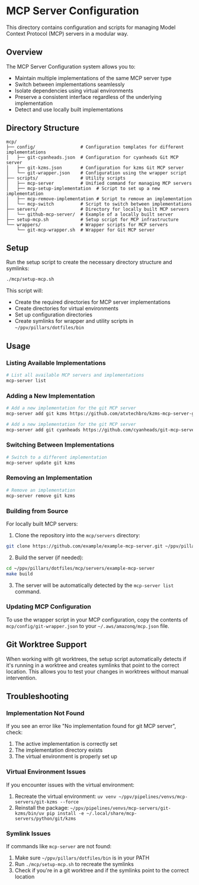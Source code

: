 # MCP Server Configuration

This directory contains configuration and scripts for managing Model Context Protocol (MCP) servers in a modular way.

## Overview

The MCP Server Configuration system allows you to:
- Maintain multiple implementations of the same MCP server type
- Switch between implementations seamlessly
- Isolate dependencies using virtual environments
- Preserve a consistent interface regardless of the underlying implementation
- Detect and use locally built implementations

## Directory Structure

```
mcp/
├── config/                 # Configuration templates for different implementations
│   ├── git-cyanheads.json  # Configuration for cyanheads Git MCP server
│   ├── git-kzms.json       # Configuration for kzms Git MCP server
│   └── git-wrapper.json    # Configuration using the wrapper script
├── scripts/                # Utility scripts
│   ├── mcp-server          # Unified command for managing MCP servers
│   ├── mcp-setup-implementation  # Script to set up a new implementation
│   ├── mcp-remove-implementation # Script to remove an implementation
│   └── mcp-switch          # Script to switch between implementations
├── servers/                # Directory for locally built MCP servers
│   └── github-mcp-server/  # Example of a locally built server
├── setup-mcp.sh            # Setup script for MCP infrastructure
└── wrappers/               # Wrapper scripts for MCP servers
    └── git-mcp-wrapper.sh  # Wrapper for Git MCP server
```

## Setup

Run the setup script to create the necessary directory structure and symlinks:

```bash
./mcp/setup-mcp.sh
```

This script will:
- Create the required directories for MCP server implementations
- Create directories for virtual environments
- Set up configuration directories
- Create symlinks for wrapper and utility scripts in `~/ppv/pillars/dotfiles/bin`

## Usage

### Listing Available Implementations

```bash
# List all available MCP servers and implementations
mcp-server list
```

### Adding a New Implementation

```bash
# Add a new implementation for the git MCP server
mcp-server add git kzms https://github.com/atxtechbro/kzms-mcp-server-git.git

# Add a new implementation for the git MCP server
mcp-server add git cyanheads https://github.com/cyanheads/git-mcp-server.git
```

### Switching Between Implementations

```bash
# Switch to a different implementation
mcp-server update git kzms
```

### Removing an Implementation

```bash
# Remove an implementation
mcp-server remove git kzms
```

### Building from Source

For locally built MCP servers:

1. Clone the repository into the `mcp/servers` directory:
```bash
git clone https://github.com/example/example-mcp-server.git ~/ppv/pillars/dotfiles/mcp/servers/example-mcp-server
```

2. Build the server (if needed):
```bash
cd ~/ppv/pillars/dotfiles/mcp/servers/example-mcp-server
make build
```

3. The server will be automatically detected by the `mcp-server list` command.

### Updating MCP Configuration

To use the wrapper script in your MCP configuration, copy the contents of `mcp/config/git-wrapper.json` to your `~/.aws/amazonq/mcp.json` file.

## Git Worktree Support

When working with git worktrees, the setup script automatically detects if it's running in a worktree and creates symlinks that point to the correct location. This allows you to test your changes in worktrees without manual intervention.

## Troubleshooting

### Implementation Not Found

If you see an error like "No implementation found for git MCP server", check:
1. The active implementation is correctly set
2. The implementation directory exists
3. The virtual environment is properly set up

### Virtual Environment Issues

If you encounter issues with the virtual environment:
1. Recreate the virtual environment: `uv venv ~/ppv/pipelines/venvs/mcp-servers/git-kzms --force`
2. Reinstall the package: `~/ppv/pipelines/venvs/mcp-servers/git-kzms/bin/uv pip install -e ~/.local/share/mcp-servers/python/git/kzms`

### Symlink Issues

If commands like `mcp-server` are not found:
1. Make sure `~/ppv/pillars/dotfiles/bin` is in your PATH
2. Run `./mcp/setup-mcp.sh` to recreate the symlinks
3. Check if you're in a git worktree and if the symlinks point to the correct location